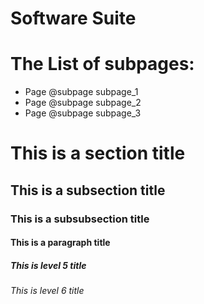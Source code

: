 # Software Suite

# The List of subpages:

* Page @subpage subpage_1
* Page @subpage subpage_2
* Page @subpage subpage_3

# This is a section title

## This is a subsection title

### This is a subsubsection title

#### This is a paragraph title

##### This is level 5 title

###### This is level 6 title
